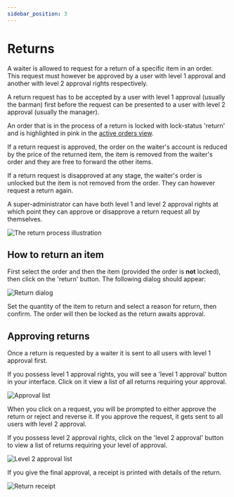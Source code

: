 ```yaml
---
sidebar_position: 3
---
```


# Returns

A waiter is allowed to request for a return of a specific item in an order.  
This request must however be approved by a user with level 1 approval and another with level 2 approval rights respectively.

A return request has to be accepted by a user with level 1 approval (usually the barman) first before the request can be presented to a user with level 2 approval (usually the manager).

An order that is in the process of a return is locked with lock-status 'return' and is highlighted in pink in the [active orders view](./pos-sales/orders#active-orders-view).

If a return request is approved, the order on the waiter's account is reduced by the price of the returned item, the item is removed from the waiter's order and they are free to forward the other items.

If a return request is disapproved at any stage, the waiter's order is unlocked but the item is not removed from the order. They can however request a return again.

A super-administrator can have both level 1 and level 2 approval rights at which point they can approve or disapprove a return request all by themselves.


![The return process illustration](/img/returns_process.png)

## How to return an item

First select the order and then the item (provided the order is **not** locked), then click on the 'return' button. The following dialog should appear:

![Return dialog](/img/return_dialog.PNG)

Set the quantity of the item to return and select a reason for return, then confirm. The order will then be locked as the return awaits approval.

## Approving returns

Once a return is requested by a waiter it is sent to all users with level 1 approval first.

If you possess level 1 approval rights, you will see a 'level 1 approval' button in your interface. Click on it view a list of all returns requiring your approval.

![Approval list](/img/approval_list.PNG)

When you click on a request, you will be prompted to either approve the return or reject and reverse it. If you approve the request, it gets sent to all users with level 2 approval.

If you possess level 2 approval rights, click on the 'level 2 approval' button to view a list of returns requiring your level of approval.

![Level 2 approval list](/img/approval_2_list.PNG)

If you give the final approval, a receipt is printed with details of the return.

![Return receipt](/img/return_receipt.PNG)
